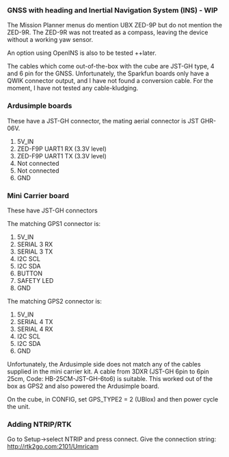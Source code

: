 ### GNSS with heading and Inertial Navigation System (INS) - WIP
The Mission Planner menus do mention UBX ZED-9P but do not mention the ZED-9R. 
The ZED-9R was not treated as a compass, leaving the device without a working yaw sensor.

An option using OpenINS is also to be tested ++later.

The cables which come out-of-the-box with the cube are JST-GH type, 4 and 6 pin for the GNSS.
Unfortunately, the Sparkfun boards only have a QWIK connector output, 
and I have not found a conversion cable.
For the moment, I have not tested any cable-kludging.

### Ardusimple boards
These have a JST-GH connector, the mating aerial connector is JST GHR-06V.

1. 5V_IN
2. ZED-F9P UART1 RX (3.3V level)
3. ZED-F9P UART1 TX (3.3V level)
4. Not connected
5. Not connected
6. GND

### Mini Carrier board
These have JST-GH connectors

The matching GPS1 connector is:
1. 5V_IN
2. SERIAL 3 RX
3. SERIAL 3 TX
4. I2C SCL
5. I2C SDA
6. BUTTON
7. SAFETY LED
8. GND

The matching GPS2 connector is:
1. 5V_IN
2. SERIAL 4 TX
3. SERIAL 4 RX
4. I2C SCL
5. I2C SDA
6. GND

Unfortunately, the Ardusimple side does not match any of the cables supplied in the mini carrier kit.
A cable from 3DXR (JST-GH 6pin to 6pin 25cm, Code: HB-25CM-JST-GH-6to6) is suitable.
This worked out of the box as GPS2 and also powered the Ardusimple board.

On the cube, in CONFIG, set GPS_TYPE2 = 2 (UBlox) and then power cycle the unit.

### Adding NTRIP/RTK
Go to Setup->select NTRIP and press connect.
Give the connection string: 
http://rtk2go.com:2101/Umricam